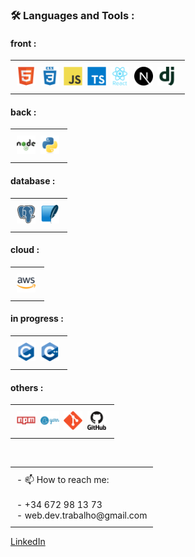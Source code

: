 ### :hammer_and_wrench: Languages and Tools :

#### front :

<div>
  <table>
    <tr>
      <td style="padding: 10px;">
        <img src="https://github.com/devicons/devicon/blob/master/icons/html5/html5-original.svg" title="HTML5" alt="HTML" width="30" height="30"/>&nbsp;
        <img src="https://github.com/devicons/devicon/blob/master/icons/css3/css3-plain-wordmark.svg"  title="CSS3" alt="CSS" width="30" height="30"/>&nbsp;
        <img src="https://github.com/devicons/devicon/blob/master/icons/javascript/javascript-original.svg" title="JavaScript" alt="JavaScript" width="30" height="30"/>&nbsp;
        <img src="https://github.com/devicons/devicon/blob/master/icons/typescript/typescript-original.svg" title="Typescript" alt="Typescript" width="30" height="30"/>&nbsp;
        <img src="https://github.com/devicons/devicon/blob/master/icons/react/react-original-wordmark.svg" title="React" alt="React" width="30" height="30"/>&nbsp;
        <img src="https://github.com/devicons/devicon/blob/master/icons/nextjs/nextjs-plain.svg" style="background-color: #ebebeb;" title="Nextjs" alt="Nextjs" width="30" height="30"/>&nbsp;
        <img src="https://github.com/devicons/devicon/blob/master/icons/django/django-plain.svg" title="Django" alt="Django" width="30" height="30"/>&nbsp;
      </td>
    </tr>
  </table>
</div>

#### back :

<div>
  <table>
    <tr>
      <td style="padding: 10px;">
        <img src="https://github.com/devicons/devicon/blob/master/icons/nodejs/nodejs-original-wordmark.svg" title="NodeJS" alt="NodeJS" width="30" height="30"/>&nbsp;
        <img src="https://github.com/devicons/devicon/blob/master/icons/python/python-original.svg" title="Python" alt="Python" width="30" height="30"/>&nbsp;
      </td>
    </tr>
  </table>
</div>

#### database :

<div>
  <table>
    <tr>
      <td style="padding: 10px;">
        <img src="https://github.com/devicons/devicon/blob/master/icons/postgresql/postgresql-original.svg" title="PostgreSQL"  alt="PostgreSQL" width="30" height="30"/>&nbsp;
        <img src="https://github.com/devicons/devicon/blob/master/icons/sqlite/sqlite-original.svg" title="SQLite"  alt="SQLite" width="30" height="30"/>&nbsp;
      </td>
    </tr>
  </table>
</div>

#### cloud :

<div>
  <table>
    <tr>
      <td style="padding: 10px;">
        <img src="https://github.com/devicons/devicon/blob/master/icons/amazonwebservices/amazonwebservices-original-wordmark.svg" title="AmazonWebServices"  alt="AmazonWebServices" width="30" height="30"/>&nbsp;
      </td>
    </tr>
  </table>
</div>

#### in progress :

<div>
  <table>
    <tr>
      <td style="padding: 10px;">
        <img src="https://github.com/devicons/devicon/blob/master/icons/c/c-original.svg" title="C"  alt="C" width="30" height="30"/>&nbsp;
        <img src="https://github.com/devicons/devicon/blob/master/icons/cplusplus/cplusplus-original.svg" title="C++"  alt="C++" width="30" height="30"/>&nbsp;
      </td>
    </tr>
  </table>
</div>

#### others :

<div>
  <table>
    <tr>
      <td style="padding: 10px;">
        <img src="https://github.com/devicons/devicon/blob/master/icons/npm/npm-original-wordmark.svg" title="npm"  alt="npm" width="30" height="30"/>&nbsp;
        <img src="https://github.com/devicons/devicon/blob/master/icons/yarn/yarn-original-wordmark.svg" title="yarn"  alt="yarn" width="30" height="30"/>&nbsp;
        <img src="https://github.com/devicons/devicon/blob/master/icons/git/git-original.svg" title="git"  alt="git" width="30" height="30"/>&nbsp;
        <img src="https://github.com/devicons/devicon/blob/master/icons/github/github-original-wordmark.svg" title="github"  alt="github" width="30" height="30"/>&nbsp;
      </td>
    </tr>
  </table>
</div>

<br />

<table>
  <tr>
    <td style="padding: 10px;">
      - 📫 How to reach me: <br /> <br />
        - +34 672 98 13 73 <br />
        - web.dev.trabalho@gmail.com <br />
    </td>
  </tr>
</table> 

[LinkedIn](https://www.linkedin.com/in/leonardo-coutinho-programador/)

<!--
**leonardo-coutinho-dev/leonardo-coutinho-dev** is a ✨ _special_ ✨ repository because its `README.md` (this file) appears on your GitHub profile.

Here are some ideas to get you started:

- 🔭 I’m currently working on ...
- 🌱 I’m currently learning ...
- 👯 I’m looking to collaborate on ...
- 🤔 I’m looking for help with ...
- 💬 Ask me about ...
- 📫 How to reach me: ...
- 😄 Pronouns: ...
- ⚡ Fun fact: ...
-->
